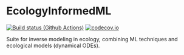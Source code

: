 # EcologyInformedML

[![Build status (Github Actions)](https://github.com/vboussange/EcologyInformedML.jl/workflows/CI/badge.svg)](https://github.com/vboussange/EcologyInformedML.jl/actions)
[![codecov.io](http://codecov.io/github/vboussange/EcologyInformedML.jl/coverage.svg?branch=main)](http://codecov.io/github/vboussange/EcologyInformedML.jl?branch=main)

Suite for inverse modeling in ecology, combining ML techniques and ecological models (dynamical ODEs).